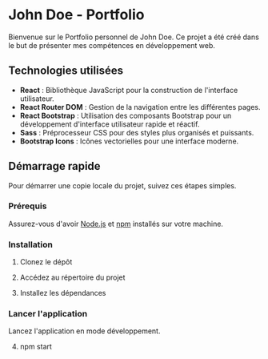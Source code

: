 # John Doe - Portfolio

Bienvenue sur le Portfolio personnel de John Doe. Ce projet a été créé dans le but de présenter mes compétences en développement web.

## Technologies utilisées

-   **React** : Bibliothèque JavaScript pour la construction de l'interface utilisateur.
-   **React Router DOM** : Gestion de la navigation entre les différentes pages.
-   **React Bootstrap** : Utilisation des composants Bootstrap pour un développement d'interface utilisateur rapide et réactif.
-   **Sass** : Préprocesseur CSS pour des styles plus organisés et puissants.
-   **Bootstrap Icons** : Icônes vectorielles pour une interface moderne.

## Démarrage rapide

Pour démarrer une copie locale du projet, suivez ces étapes simples.

### Prérequis

Assurez-vous d'avoir [Node.js](https://nodejs.org/) et [npm](https://www.npmjs.com/) installés sur votre machine.

### Installation

1.  Clonez le dépôt

2.  Accédez au répertoire du projet

3.  Installez les dépendances


### Lancer l'application

Lancez l'application en mode développement.

4. npm start